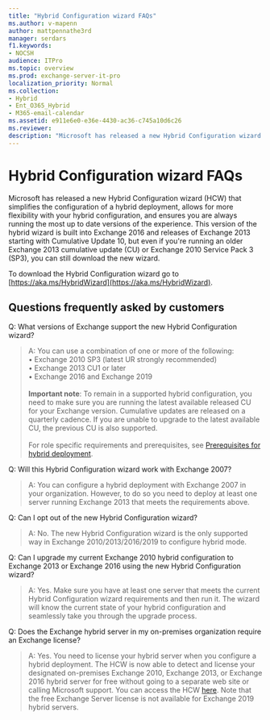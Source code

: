 ```yaml
---
title: "Hybrid Configuration wizard FAQs"
ms.author: v-mapenn
author: mattpennathe3rd
manager: serdars
f1.keywords:
- NOCSH
audience: ITPro
ms.topic: overview
ms.prod: exchange-server-it-pro
localization_priority: Normal
ms.collection:
- Hybrid
- Ent_O365_Hybrid
- M365-email-calendar
ms.assetid: e911e6e0-e36e-4430-ac36-c745a10d6c26
ms.reviewer:
description: "Microsoft has released a new Hybrid Configuration wizard that simplifies the configuration of a hybrid deployment, allows for more flexibility with your hybrid configuration, and ensures you are always running the most up to date versions of the experience. This version of the hybrid wizard is built into Exchange 2016 and releases of Exchange 2013 starting with Cumulative Update 10, but even if you're running an older Exchange 2013 cumulative update (CU) or Exchange 2010 Service Pack 3 (SP3), you can still download the new wizard."
---
```


# Hybrid Configuration wizard FAQs

Microsoft has released a new Hybrid Configuration wizard (HCW) that simplifies the configuration of a hybrid deployment, allows for more flexibility with your hybrid configuration, and ensures you are always running the most up to date versions of the experience. This version of the hybrid wizard is built into Exchange 2016 and releases of Exchange 2013 starting with Cumulative Update 10, but even if you're running an older Exchange 2013 cumulative update (CU) or Exchange 2010 Service Pack 3 (SP3), you can still download the new wizard.

To download the Hybrid Configuration wizard go to [https://aka.ms/HybridWizard](https://aka.ms/HybridWizard).

## Questions frequently asked by customers

Q: What versions of Exchange support the new Hybrid Configuration wizard?

> A: You can use a combination of one or more of the following: <br/> • Exchange 2010 SP3 (latest UR strongly recommended) <br/>• Exchange 2013 CU1 or later <br/>• Exchange 2016 and Exchange 2019 <br/><br/> **Important note**: To remain in a supported hybrid configuration, you need to make sure you are running the latest available released CU for your Exchange version. Cumulative updates are released on a quarterly cadence. If you are unable to upgrade to the latest available CU, the previous CU is also supported. <br/><br/> For role specific requirements and prerequisites, see [Prerequisites for hybrid deployment](hybrid-deployment-prerequisites.md#prerequisites-for-hybrid-deployment).


Q: Will this Hybrid Configuration wizard work with Exchange 2007?

> A: You can configure a hybrid deployment with Exchange 2007 in your organization. However, to do so you need to deploy at least one server running Exchange 2013 that meets the requirements above.

Q: Can I opt out of the new Hybrid Configuration wizard?

> A: No. The new Hybrid Configuration wizard is the only supported way in Exchange 2010/2013/2016/2019 to configure hybrid mode.

Q: Can I upgrade my current Exchange 2010 hybrid configuration to Exchange 2013 or Exchange 2016 using the new Hybrid Configuration wizard?

> A: Yes. Make sure you have at least one server that meets the current Hybrid Configuration wizard requirements and then run it. The wizard will know the current state of your hybrid configuration and seamlessly take you through the upgrade process.

Q: Does the Exchange hybrid server in my on-premises organization require an Exchange license?

> A: Yes. You need to license your hybrid server when you configure a hybrid deployment. The HCW is now able to detect and license your designated on-premises Exchange 2010, Exchange 2013, or Exchange 2016 hybrid server for free without going to a separate web site or calling Microsoft support. You can access the HCW [here](https://aka.ms/HybridWizard). Note that the free Exchange Server license is not available for Exchange 2019 hybrid servers.
